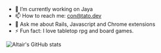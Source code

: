 - 🔭 I’m currently working on Jaya
- 📫 How to reach me: con@tato.dev
- 💬 Ask me about Rails, Javascript and Chrome extensions
- ⚡ Fun fact: I love tabletop rpg and board games.

![Altair's GitHub stats](https://github-readme-stats.vercel.app/api?username=tatosjb&count_private=true&show_icons=true)
